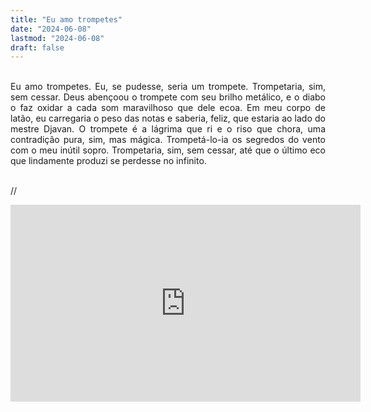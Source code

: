 ```yaml
---
title: "Eu amo trompetes"
date: "2024-06-08"
lastmod: "2024-06-08"
draft: false
---
```


<br>
<div style="text-align: justify">
Eu amo trompetes.
Eu, se pudesse, seria um trompete.
Trompetaria, sim, sem cessar.
Deus abençoou o trompete com seu brilho metálico, e o diabo o faz oxidar a cada som maravilhoso que dele ecoa.
Em meu corpo de latão, eu carregaria o peso das notas e saberia, feliz, que estaria ao lado do mestre Djavan.
O trompete é a lágrima que ri e o riso que chora, uma contradição pura, sim, mas mágica.
Trompetá-lo-ia os segredos do vento com o meu inútil sopro.
Trompetaria, sim, sem cessar, até que o último eco que lindamente produzi se perdesse no infinito.
</div>
<br>

//

<iframe width="560" height="315" src="https://www.youtube.com/embed/Yp4ZnZ8yqSE?si=Fp9qgRkvd0ncJwp6&amp;start=156" title="YouTube video player" frameborder="0" allow="accelerometer; autoplay; clipboard-write; encrypted-media; gyroscope; picture-in-picture; web-share" referrerpolicy="strict-origin-when-cross-origin" allowfullscreen></iframe>
